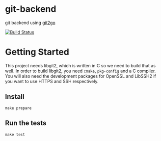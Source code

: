 git-backend
===========

git backend using [git2go](https://github.com/libgit2/git2go)

[![Build Status](https://travis-ci.org/Marktown/gitbackend.svg?branch=master)](https://travis-ci.org/Marktown/gitbackend)

# Getting Started

This project needs libgit2, which is written in C so we need to build that as well. In order to build libgit2, you need `cmake`, `pkg-config` and a C compiler. You will also need the development packages for OpenSSL and LibSSH2 if you want to use HTTPS and SSH respectively.

## Install

    make prepare
    
## Run the tests

    make test
